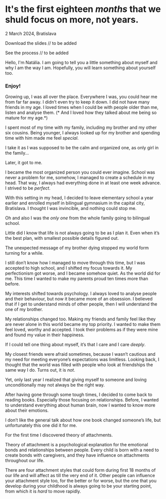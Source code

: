 
# It's the first eighteen *months* that we shuld focus on more, not years.

2 March 2024, Bratislava

Download the slides // to be added

See the process // to be added

Hello, I'm Natália. I am going to tell you a little something about myself and why I am the way I am. Hopefully, you will learn something about yourself too. 

### Enjoy!

Growing up, I was all over the place. Everywhere I was, you could hear me from far far away. I didn’t even try to keep it down. I did not have many friends in my age. I loved times when I could be with people older than me, listen and analyse them.
(* And I loved how they talked about me being so mature for my age.*) 

I spent most of my time with my family, including my brother and my other six cousins. Being younger, I always looked up for my brother and spending time with him made me feel *special*.

I take it as I was supposed to be the calm and organized one, as only girl in the family...

Later, it got to me.

I became the most organized person you could ever imagine. School was never a problem for me, somehow, I managed to create a schedule in my head. That way, I always had everything done in at least one week advance. I strived to be *perfect*.

With this setting in my head, I decided to leave elementary school a year earlier and enrolled myself in bilingual gymnasium in the capital city, Bratislava. I thought I was invincible, and nothing could stop me. 

Oh and also I was the *only one* from the whole family going to bilingual school.

Little did I know that life is not always going to be as I plan it. Even when it’s the best plan, with smallest possible details figured out. 

The unexpected message of my brother dying stopped my world form turning for a while.

I still don’t know how I managed to move through this time, but I was accepted to high school, and I shifted my focus towards it. My perfectionism got worse, and I became somehow quiet. 
As the world did for me.
This time I wanted to make my parents proud ten times more than before. 

My interests shifted towards psychology. I always loved to analyse people and their behaviour, but now it became more of an obsession. I believed that if I get to understand minds of other people, then I will understand the one of my brother. 

My relationships changed too. Making my friends and family feel like they are never alone in this world became my top priority. I wanted to make them feel loved, worthy and accepted. 
I took their problems as if they were mine and found my value in their happiness.

If I could tell one thing about myself, it’s that I care and I care *deeply*. 

My closest friends were afraid sometimes, because I wasn’t cautious and my need for meeting everyone’s expectations was limitless. Looking back, I thought that the world was filled with people who look at friendships the same way I do. Turns out, it is *not*. 

Yet, only last year I realized that giving myself to someone and loving unconditionally may not always be the right way. 

After having gone through some tough times, I decided to come back to reading books. Especially those focusing on relationships. Before, I wanted to understand everything about human brain, now I wanted to know more about their emotions.

I don’t like the general talk about how one book changed someone’s life, but unfortunately this one did it for me. 

For the first time I discovered theory of attachments.

Theory of attachment is a psychological explanation for the emotional bonds and relationships between people. Every child is born with a need to create bonds with caregivers, and they have influence on attachments throughout our life. 

There are four attachment styles that could form during first 18 months of our life and will affect as till the very end of it. 
Other people can influence your attachment style too, for the better or for worse, but the one that you develop during your childhood is always going to be your starting point, from which it is *hard* to move rapidly. 






